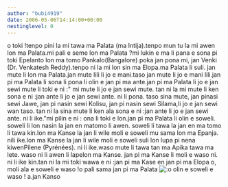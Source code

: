 ```yaml
---
author: "bubi4919"
date: 2006-05-06T14:14:00+00:00
nestinglevel: 0
---
```

o toki !tenpo pini la mi tawa ma Palata (ma Intija).tenpo mun tu la mi awen lon ma Palata.mi pali e seme lon ma Palata ?mi lukin e ma li pana e sona pi toki Epelanto lon ma tomo Pankalo(Bangalore) poka jan pona mi, jan Venki (Dr. Venkatesh Reddy).tenpo ni la mi lon sin ma Elopa.ma Palata li suli. jan mute li lon ma Palata.jan mute lili li jo e mani.taso jan mute li jo e mani lili.jan pi ma Palata li sona li pona li olin e jan pi ma ante.jan pi ma Palata li jo e jan sewi mute li toki e ni :" mi mute li jo e jan sewi mute. tan ni la mi mute li ken sona e ni :jan ante li jo e jan sewi ante. ni li pona. taso sina mute, jan pinasi sewi Jawe, jan pi nasin sewi Kolisu, jan pi nasin sewi Silama,li jo e jan sewi wan taso. tan ni la sina mute li ken ala sona e ni :jan ante li jo e jan sewi ante. ni li ike."mi pilin e ni : ona li toki e lon.jan pi ma Palata li olin e soweli. soweli li lon nasin la jan en matomo li awen. soweli li tawa la jan en ma tomo li tawa kin.lon ma Kanse la jan li wile moli e soweli mu sama lon ma Epanja. nili ike.lon ma Kanse la jan li wile moli e soweli suli lon lupa pi nena kiwenPilene (Pyrénées). ni li ike.waso mute li tawa tan ma Apika tawa ma lete. waso ni li awen li lapelon ma Kanse. jan pi ma Kanse li moli e waso ni. ni li ike kin.tan ni la mi toki wawa e ni :jan pi ma Kase en jan pi ma Elopa o, moli ala e soweli e waso !o pali sama jan pi ma Palata ![:o](images/smilies/icon_e_surprised.gif "Surprised") olin e soweli e waso ! a.jan Kanso